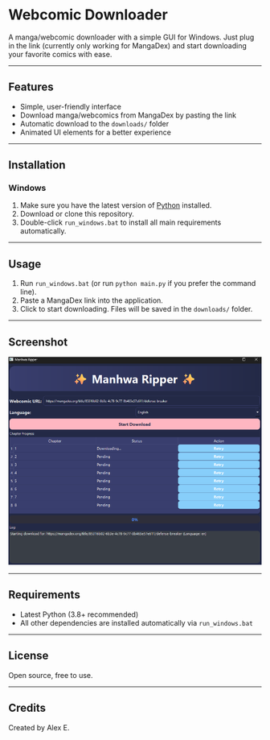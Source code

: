 # Webcomic Downloader

A manga/webcomic downloader with a simple GUI for Windows. Just plug in the link (currently only working for MangaDex) and start downloading your favorite comics with ease.

---

## Features
- Simple, user-friendly interface
- Download manga/webcomics from MangaDex by pasting the link
- Automatic download to the `downloads/` folder
- Animated UI elements for a better experience

---

## Installation

### Windows
1. Make sure you have the latest version of [Python](https://www.python.org/downloads/) installed.
2. Download or clone this repository.
3. Double-click `run_windows.bat` to install all main requirements automatically.

---

## Usage
1. Run `run_windows.bat` (or run `python main.py` if you prefer the command line).
2. Paste a MangaDex link into the application.
3. Click to start downloading. Files will be saved in the `downloads/` folder.

---

## Screenshot

![Screenshot](ScreenCap.png)

---

## Requirements
- Latest Python (3.8+ recommended)
- All other dependencies are installed automatically via `run_windows.bat`

---

## License
Open source, free to use.

---

## Credits
Created by Alex E. 
